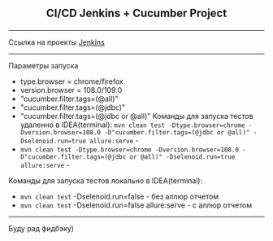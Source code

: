 ## <p align="center"> CI/CD Jenkins + Cucumber Project</p>
___
Ссылка на проекты [Jenkins](http://149.154.71.152:8082/job/IBS_FullStackQA/job/2024-02/job/FazlyakhmetovDA/)
___
Параметры запуска
- type.browser = chrome/firefox
- version.browser = 108.0/109.0
- "cucumber.filter.tags=(@all)"
- "cucumber.filter.tags=(@jdbc)"
- "cucumber.filter.tags=(@jdbc or @all)"
Команды для запуска тестов удаленно в IDEA(terminal):
`mvn clean test -Dtype.browser=chrome -Dversion.browser=108.0 -D"cucumber.filter.tags=(@jdbc or @all)" -Dselenoid.run=true allure:serve` - 
- `mvn clean test -Dtype.browser=chrome -Dversion.browser=108.0 -D"cucumber.filter.tags=(@jdbc or @all)" -Dselenoid.run=true allure:serve` -

Команды для запуска тестов локально в IDEA(terminal):
- `mvn clean test` -Dselenoid.run=false - без аллюр отчетом
- `mvn clean test` -Dselenoid.run=false allure:serve - с аллюр отчетом
___

Буду рад фидбэку)
